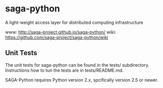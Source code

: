 saga-python
===========

A light-weight access layer for distributed computing infrastructure 

  www:  http://saga-project.github.io/saga-python/
  wiki: https://github.com/saga-project/saga-python/wiki


Unit Tests
----------

The unit tests for saga-python can be found in the tests/ subdirectory.
Instructions how to tun the tests are in tests/README.md.
 
SAGA-Python requires Python version 2.x, spcifically version 2.5 or newer.


